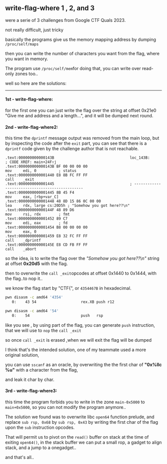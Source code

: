 ## write-flag-where 1 , 2, and 3

 were a serie of 3 challenges from Google CTF Quals 2023.

not really difficult, just tricky

basically the programs give us the memory mapping address by dumping `/proc/self/maps`

then you can write the number of characters you want from the flag, where you want in memory.

The program use `/proc/self/mem`for doing that,  you can write over read-only zones too..

well so here are the solutions:

------

#### 1st - write-flag-where: 

for the first one you can just write the flag over the string at offset 0x21e0 "Give me and address and a length...",  and it will be dumped next round.

#### 2nd - write-flag-where2:

this time the `dprintf` message output was removed from the main loop, but by inspecting the code after the `exit` part,  you can see that there is a `dprintf` code given by the challenge author that is not reachable.

```assembly
.text:000000000000143B                                  loc_143B:                               ; CODE XREF: main+24F↑j
.text:000000000000143B BF 00 00 00 00                                   mov     edi, 0          ; status
.text:0000000000001440 E8 8B FC FF FF                                   call    _exit
.text:0000000000001445                                  ; -----------------------------------------------
.text:0000000000001445 8B 45 F4                                         mov     eax, [rbp+var_C]
.text:0000000000001448 48 8D 15 86 0C 00 00                             lea     rdx, large cs:20D5h ; "Somehow you got here??\n"
.text:000000000000144F 48 89 D6                                         mov     rsi, rdx        ; fmt
.text:0000000000001452 89 C7                                            mov     edi, eax        ; fd
.text:0000000000001454 B8 00 00 00 00                                   mov     eax, 0
.text:0000000000001459 E8 32 FC FF FF                                   call    _dprintf
.text:000000000000145E E8 CD FB FF FF                                   call    _abort

```

so the idea, is to write the flag over the *"Somehow you got here??\n"* string at offset **0x20d5** with the flag.

then to overwrite the `call _exit`opcodes at offset 0x1440 to 0x1444, with the flag..to nop it..

we know the flag start by "CTF{",  or `4354467B` in hexadecimal.

```sh
pwn disasm -c amd64 '4354'
   0:    43 54                    rex.XB push r12
```

```sh
pwn disasm -c amd64 '54'
   0:    54                       push   rsp
```

like you see , by using part of the flag, you can generate `push` instruction, that we will use to `nop` the `call _exit`

so once `call _exit` is erased ,when we will exit the flag will be dumped

I think that's the intended solution, one of my teammate used a more original solution,

you can use `sscanf` as an oracle, by overwriting the the first char of **"0x%llc %u"** with a character from the flag,

and leak it char by char.

#### 3rd - write-flag-where3:

this time the program forbids you to write in the zone `main-0x5000` to `main+0x5000`,  so you can not modify the program anymore..

The solution we found was to overwrite libc `open64` function prelude, and replace `sub rsp, 0x68`  by `sub rsp, 0x43` by writing the first char of the flag upon the `sub` instruction opcodes.

That will permit us to pivot on the `read()` buffer on stack at the time of exiting `open64()`, in the stack buffer we can put a small rop, a gadget to align stack, and a jump to a onegadget..

and that's all..

